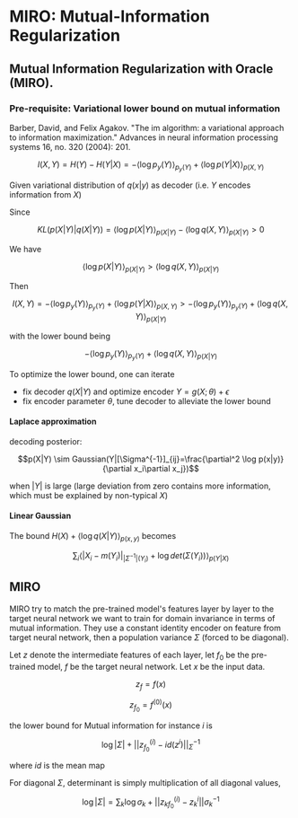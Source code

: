 # MIRO: Mutual-Information Regularization
## Mutual Information Regularization with Oracle (MIRO).

### Pre-requisite: Variational lower bound on mutual information

Barber, David, and Felix Agakov. "The im algorithm: a variational approach to information maximization." Advances in neural information processing systems 16, no. 320 (2004): 201.

$$I(X,Y)=H(Y)-H(Y|X)=-{\langle\log p_y(Y)\rangle}_{p_y(Y)}+{\langle\log p(Y|X)\rangle}_{p(X,Y)}$$

Given variational distribution of $q(x|y)$ as decoder (i.e. $Y$ encodes information from $X$)


Since

$$KL\left(p(X|Y)|q(X|Y)\right)={\langle\log p(X|Y)\rangle}_{p(X|Y)}-\langle{\log q(X,Y)\rangle}_{p(X|Y)} >0$$

We have

$${\langle\log p(X|Y)\rangle}_{p(X|Y)}>{\langle\log q(X,Y)\rangle}_{p(X|Y)}$$

Then

$$I(X,Y)=-{\langle\log p_y(Y)\rangle}_{p_y(Y)}+{\langle\log p(Y|X)\rangle}_{p(X,Y)}>-{\langle\log p_y(Y)\rangle}_{p_y(Y)}+{\langle\log q(X,Y)\rangle}_{p(X|Y)}$$

with the lower bound being

$$-{\langle\log p_y(Y)\rangle}_{p_y(Y)}+{\langle\log q(X,Y)\rangle}_{p(X|Y)}$$

To optimize the lower bound, one can iterate

- fix decoder $q(X|Y)$ and optimize encoder $Y=g(X;\theta) + \epsilon$
- fix encoder parameter $\theta$, tune decoder to alleviate the lower bound

#### Laplace approximation

decoding posterior: 

$$p(X|Y) \sim Gaussian(Y|[\Sigma^{-1}]_{ij}=\frac{\partial^2 \log p(x|y)}{\partial x_i\partial x_j})$$ 

when $|Y|$ is large (large deviation from zero contains more information, which must be explained by non-typical $X$)

#### Linear Gaussian


The bound $H(X)+{\langle\log q(X|Y)\rangle}_{p(x,y)}$ becomes

$$\sum_i {\langle|X_i-m(Y_i)|_{|\Sigma^{-1}|(Y_i)} + \log det(\Sigma(Y_i))\rangle}_{p(Y|X)}$$


## MIRO

MIRO try to match the pre-trained model's features layer by layer to the target neural network we want to train for domain invariance in terms of mutual information. They use a constant identity encoder on feature from target neural network, then a population variance $\Sigma$ (forced to be diagonal). 

Let $z$ denote the intermediate features of each layer, let $f_0$ be the pre-trained model, $f$ be the target neural network. Let $x$ be the input data.

$$z_f=f(x)$$

$$z_{f_0}=f^{(0)}(x)$$

the lower bound  for Mutual information for instance $i$ is


$$\log|\Sigma| + ||z^{(i)}_{f_0}-id(z^{i})||_{\Sigma}^{-1}$$

where $id$ is the mean map

For diagonal $\Sigma$, determinant is simply multiplication of all diagonal values,

$$\log|\Sigma|=\sum_{k} \log \sigma_k + ||{z_k}^{(i)}_{f_0}-z_k^{i}||{\sigma_k}^{-1}$$

